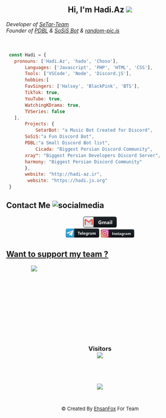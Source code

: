 <div align="center">
<h2>Hi, I'm Hadi.Az 
<img src="https://emojipedia-us.s3.dualstack.us-west-1.amazonaws.com/thumbs/160/apple/76/waving-hand-sign_emoji-modifier-fitzpatrick-type-1-2_1f44b-1f3fb_1f3fb.png" width="30">
</h2>
</div>
<em>Developer of <a href="http://3tarbot.ir/english/">SeTar-Team</a></em></br>
<em>Founder of <a href="https://pdbl.ir/">PDBL</a> & <a href="https://discord.gg/6WtJZAWEfR">SoSiS Bot</a> & <a href="https://www.npmjs.com/package/random-pic.js">random-pic.js</a></em>


</br>
</br>
</br>  

 ```javascript
  const Hadi = {
  	pronouns: ['Hadi.Az', 'hado', 'Choso'],
    	Languages: ['Javascript', 'PHP', 'HTML', 'CSS'],
    	Tools: ['VSCode', 'Node', 'Discord.jS'],
    	hobbies:[
	    FavSingers: ['Halsey', 'BlackPink', 'BTS'],
	    TikTok: true,
	    YouTube: true,
	    WatchingKDrama: true,
	    TVSeries: false
	],  
    	Projects: {
    	    SetarBot: "a Music Bot Created for Discord",
	    SoSiS:"a Fun Discord Bot",
	    PDBL:"a Small Discord Bot list",
            Cicada: "Biggest Persian Discord Community",
	    xray™: "Biggest Persian Developers Discord Server",
	    harmony: "Biggest Persian Discord Community"
    	},
    	website: "http://hadi-az.ir",
         website: "https://hadi.js.org"
  }
```

<h2>Contact Me <img width="50" height="28" src="https://media.giphy.com/media/WUlplcMpOCEmTGBtBW/giphy.gif" alt="socialmedia"></h2>

<div align="center">
<a href="mailto:azarihadi81@gmail.com"><img src="https://raw.githubusercontent.com/MikeCodesDotNET/ColoredBadges/master/svg/social/gmail.svg" alt="gmail" width="90"></a><br>
<a href="http://t.me/hadiazt"><img src="https://raw.githubusercontent.com/MikeCodesDotNET/ColoredBadges/master/svg/social/telegram.svg" alt="telegram" width="90"></a>
<a href="https://www.instagram.com/hadi._.azt/"><img src="https://raw.githubusercontent.com/MikeCodesDotNET/ColoredBadges/master/svg/social/instagram.svg" alt="instagram" width="90">
</div>

<h2>Want to support my team ?</h2>
<div style="width:150px; height:150px;" align="center"><a href="https://coffeebede.ir/buycoffee/hadi.az"><img class="img-fluid" src="https://coffeebede.ir/DashboardTemplateV2/app-assets/images/banner/default-yellow.svg" /></a></div>

	
<h3 align="center"> 
<br>
<br>
Visitors<br>
<img src="https://profile-counter.glitch.me/hadiazt/count.svg" />
</h3>
<br>
<br>  
<p align="center"><img src="https://github-readme-streak-stats.herokuapp.com/?user=hadiazt&theme=dark"></p>
												     
#
<div align="center"><font size="2px;">© Created By <a href="https://github.com/EhsanFox">EhsanFox</a> For <a href"http://3tarbot.ir">Team</a></font></div>
